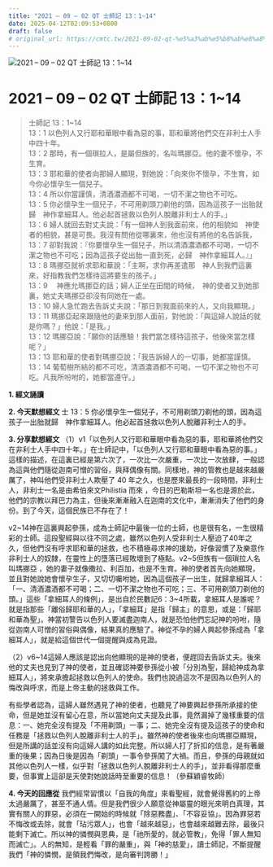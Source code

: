 ```yaml
---
title: "2021 – 09 – 02 QT 士師記 13：1~14"
date: 2025-04-12T02:09:53+0800
draft: false
# original_url: https://cmtc.tw/2021-09-02-qt-%e5%a3%ab%e5%b8%ab%e8%a8%98-13%ef%bc%9a114
---
```


![2021 – 09 – 02 QT 士師記 13：1\~14](/images/qt.jpg   "2021 – 09 – 02 QT 士師記 13：1\~14")

# 2021 – 09 – 02 QT 士師記 13：1\~14

> 士師記 13：1\~14  
> 13：1 以色列人又行耶和華眼中看為惡的事，耶和華將他們交在非利士人手中四十年。  
> 13：2 那時，有一個瑣拉人，是屬但族的，名叫瑪挪亞。他的妻不懷孕，不生育。  
> 13：3 耶和華的使者向那婦人顯現，對她說：「向來你不懷孕，不生育，如今你必懷孕生一個兒子。  
> 13：4 所以你當謹慎，清酒濃酒都不可喝，一切不潔之物也不可吃。  
> 13：5 你必懷孕生一個兒子，不可用剃頭刀剃他的頭，因為這孩子一出胎就歸　神作拿細耳人。他必起首拯救以色列人脫離非利士人的手。」  
> 13：6 婦人就回去對丈夫說：「有一個神人到我面前來，他的相貌如　神使者的相貌，甚是可畏。我沒有問他從哪裏來，他也沒有將他的名告訴我，  
> 13：7 卻對我說：『你要懷孕生一個兒子，所以清酒濃酒都不可喝，一切不潔之物也不可吃；因為這孩子從出胎一直到死，必歸　神作拿細耳人。』」  
> 13：8 瑪挪亞就祈求耶和華說：「主啊，求你再差遣那　神人到我們這裏來，好指教我們怎樣待這將要生的孩子。」  
> 13：9 　神應允瑪挪亞的話；婦人正坐在田間的時候，　神的使者又到她那裏，她丈夫瑪挪亞卻沒有同她在一處。  
> 13：10 婦人急忙跑去告訴丈夫說：「那日到我面前來的人，又向我顯現。」  
> 13：11 瑪挪亞起來跟隨他的妻來到那人面前，對他說：「與這婦人說話的就是你嗎？」他說：「是我。」  
> 13：12 瑪挪亞說：「願你的話應驗！我們當怎樣待這孩子，他後來當怎樣呢？」  
> 13：13 耶和華的使者對瑪挪亞說：「我告訴婦人的一切事，她都當謹慎。  
> 13：14 葡萄樹所結的都不可吃，清酒濃酒都不可喝，一切不潔之物也不可吃。凡我所吩咐的，她都當遵守。」

**1. 經文誦讀**

**2.  今天默想經文**
士 13：5 你必懷孕生一個兒子，不可用剃頭刀剃他的頭，因為這孩子一出胎就歸　神作拿細耳人。他必起首拯救以色列人脫離非利士人的手。

**3. 分享默想經文**
（1）v1「以色列人又行耶和華眼中看為惡的事，耶和華將他們交在非利士人手中四十年。」在士師記中，「以色列人又行耶和華眼中看為惡的事。」這樣的描述，在這裏已經是第六次了，一次比一次嚴重，一次比一次放肆，一般認為這與他們隨從迦南可憎的習俗，與拜偶像有關。同樣地，神的管教也是越來越嚴厲了，神叫他們受非利士人欺壓了 40 年之久，也是歷來最長的一段時間，非利士人，非利士一名是由希伯來文Philistia 而來 ，今日的巴勒斯坦一名也是源於此，他們的宗教以拜巴力為主，但後來漸漸融入在迦南的文化中，漸漸消失了他們的身份。到了今天，這個民族已不存在了！

v2\~14神在這裏興起參孫，成為士師記中最後一位的士師，也是很有名，一生很精彩的士師。這段聖經與以往不同之處，雖然以色列人受非利士人壓迫了40年之久，但他們沒有呼求耶和華的拯救，也不積極尋求神的援助，好像習慣了及樂意作非利士人的奴隸，在靈性上的墮落已經敗壞到了極點。v2\~5但族有一個瑣拉人名叫瑪挪亞 ，她的妻子就像撒拉、利百加，也是不生育。神的使者首先向她顯現，並且對她說她會懷孕生子，又切切囑咐她，因為這個孩子一出生，就歸拿細耳人：「一、清酒濃酒都不可喝；二、一切不潔之物也不可吃；三、不可用剃頭刀剃他的頭。」這些「拿細耳人的條例」，是出自於民數記6：3\~4所載，拿細耳人是誰呢？就是指那些「離俗歸耶和華的人」，「拿細耳」是指「歸主」的意思，或是：「歸耶和華為聖」。神當初警告以色列人要滅盡迦南人，就是恐怕他們忘記神的吩咐，隨從迦南人可憎的習俗與偶像，結果真的應驗了。神從不孕的婦人興起參孫成為「拿細耳人」，就是給這個世代一個提醒與成為見證。

（2）v6\~14這婦人應該是認出向他顯現的是神的使者，便趕回去告訴丈夫。後來他的丈夫也見到了神的使者，並且確認神要參孫從小被「分別為聖，歸給神成為拿細耳人」，將來承擔起拯救以色列人的使命。我們也說過這次不是因為以色列人的悔改與呼求，而是上帝主動的拯救與工作。

有些學者認為，這婦人雖然遇見了神的使者，也聽見了神要興起參孫所承接的使命，但是她並沒有留心在意，所以當她向丈夫提及此事，竟然漏掉了幾樣重要的信息：一、她完全沒有提及「不用剃頭」一事；二、她完全沒有提及這孩子的使命和任務是「拯救以色列人脫離非利士人的手」。雖然神的使者後來也向瑪挪亞顯現，但是所講的話並沒有向這婦人講的如此完整。所以婦人打了折扣的信息，是有著嚴重的後果；因為日後是因為「剃頭」一事令參孫闖了大禍。而且，參孫的母親就如其他以色列人一樣，似乎對「拯救以色列人脫離非利士人的手」，並非看得那麼重要，但事實上這卻是天使對她說話時至重要的信息！（參蘇穎睿牧師）

**4. 今天的回應從**
我們經常習慣以「自我的角度」來看聖經，就會覺得舊約的上帝太過嚴厲了，甚至不通人情。但是我們很少人願意從神屬靈的眼光來明白真理，其實有關人的罪惡，必須在一開始的時候就「除惡務盡」、「不容妥協」。因為罪惡若不悔改或去除，就會「玷污眾人」，也會「越來越惡」，也會越來越難去除，最後只能剩下滅亡。所以神的憐憫與恩典，是「祂所愛的，就必管教」，免得「罪人無知而滅亡」。人的無知，是輕看「罪的嚴重」，與「神的慈愛」，讀士師記，不斷提醒我們「神的憐憫，是領我們悔改，是向審判誇勝！」
